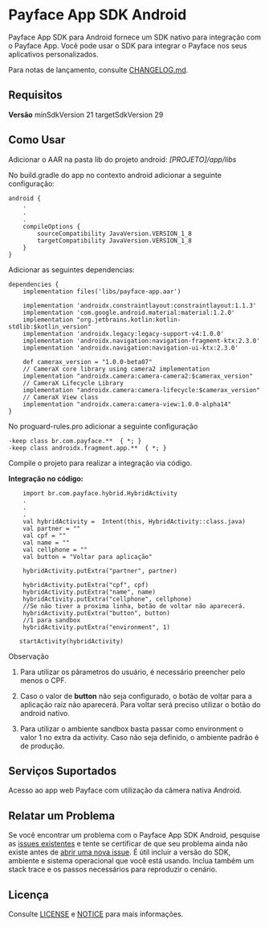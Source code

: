 # Payface App SDK Android

Payface App SDK para Android fornece um SDK nativo para integração com o Payface App. Você pode usar o SDK para integrar o Payface nos seus aplicativos personalizados.

Para notas de lançamento, consulte [CHANGELOG.md](https://github.com/PayfaceBrasil/payface-app-integration-sdk-android/blob/master/CHANGELOG.md).

## Requisitos
**Versão**
minSdkVersion 21
targetSdkVersion 29

## Como Usar

Adicionar o AAR na pasta lib do projeto android:
*[PROJETO]/app/libs* 

No build.gradle do app no contexto android adicionar a seguinte configuração:

```
android {
    .
    .
    .
    compileOptions {
        sourceCompatibility JavaVersion.VERSION_1_8
        targetCompatibility JavaVersion.VERSION_1_8
    }
}

```

Adicionar as seguintes dependencias:

```
dependencies {
    implementation files('libs/payface-app.aar')

    implementation 'androidx.constraintlayout:constraintlayout:1.1.3'
    implementation 'com.google.android.material:material:1.2.0'
    implementation "org.jetbrains.kotlin:kotlin-stdlib:$kotlin_version"
    implementation 'androidx.legacy:legacy-support-v4:1.0.0'
    implementation 'androidx.navigation:navigation-fragment-ktx:2.3.0'
    implementation 'androidx.navigation:navigation-ui-ktx:2.3.0'

    def camerax_version = "1.0.0-beta07"
    // CameraX core library using camera2 implementation
    implementation "androidx.camera:camera-camera2:$camerax_version"
    // CameraX Lifecycle Library
    implementation "androidx.camera:camera-lifecycle:$camerax_version"
    // CameraX View class
    implementation "androidx.camera:camera-view:1.0.0-alpha14"
}
```
No proguard-rules.pro adicionar a seguinte configuração 

```
-keep class br.com.payface.**  { *; }
-keep class androidx.fragment.app.**  { *; }
```

Compile o projeto para realizar a integração via código.

**Integração no código:**
```
    import br.com.payface.hybrid.HybridActivity
    .
    .
    .
    val hybridActivity =  Intent(this, HybridActivity::class.java)
    val partner = ""
    val cpf = ""
    val name = ""
    val cellphone = ""
    val button = "Voltar para aplicação"

    hybridActivity.putExtra("partner", partner)
    
    hybridActivity.putExtra("cpf", cpf)
    hybridActivity.putExtra("name", name)
    hybridActivity.putExtra("cellphone", cellphone)
    //Se não tiver a proxima linha, botão de voltar não aparecerá.
    hybridActivity.putExtra("button", button)
    //1 para sandbox
    hybridActivity.putExtra("environment", 1)

   startActivity(hybridActivity)
```

Observação
1. Para utilizar os pârametros do usuário, é necessário preencher pelo menos o CPF.

2. Caso o valor de **button** não seja configurado, o botão de voltar para a aplicação raiz não aparecerá. Para voltar será preciso utilizar o botão do android nativo.

3. Para utilizar o ambiente sandbox basta passar como environment o valor 1 no extra da activity. Caso não seja definido, o ambiente padrão é de produção. 

## Serviços Suportados

Acesso ao app web Payface com utilização da câmera nativa Android.


## Relatar um Problema

Se você encontrar um problema com o Payface App SDK Android, pesquise as [issues existentes](https://github.com/PayfaceBrasil/payface-app-integration-sdk-android/issues)
e tente se certificar de que seu problema ainda não existe antes de [abrir uma nova issue](https://github.com/PayfaceBrasil/payface-app-integration-sdk-android/issues/new). É útil incluir a versão do SDK, ambiente e sistema operacional que você está usando. Inclua também um stack trace e os passos necessários para reproduzir o cenário.

## Licença

Consulte [LICENSE](https://github.com/PayfaceBrasil/payface-app-integration-sdk-android/blob/master/LICENSE) e [NOTICE](https://github.com/PayfaceBrasil/payface-app-integration-sdk-android/blob/master/NOTICE) para mais informações.
